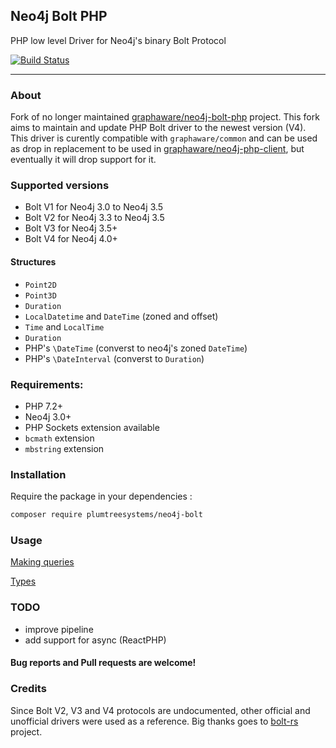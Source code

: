 ## Neo4j Bolt PHP

PHP low level Driver for Neo4j's binary Bolt Protocol


[![Build Status](https://travis-ci.org/PlumTreeSystems/neo4j-bolt-php.svg?branch=master)](https://travis-ci.org/PlumTreeSystems/neo4j-bolt-php)

---

### About

Fork of no longer maintained [graphaware/neo4j-bolt-php](https://github.com/graphaware/neo4j-bolt-php) project.
This fork aims to maintain and update PHP Bolt driver to the newest version (V4). This driver is curently compatible with `graphaware/common` and can be used as drop in replacement to be used in [graphaware/neo4j-php-client](https://github.com/graphaware/neo4j-php-client), but eventually it will drop support for it.

### Supported versions

- Bolt V1 for Neo4j 3.0 to Neo4j 3.5
- Bolt V2 for Neo4j 3.3 to Neo4j 3.5
- Bolt V3 for Neo4j 3.5+
- Bolt V4 for Neo4j 4.0+

#### Structures
- `Point2D`
- `Point3D`
- `Duration`
-  `LocalDatetime` and `DateTime` (zoned and offset)
- `Time` and `LocalTime`
- `Duration`
- PHP's `\DateTime` (converst to neo4j's zoned `DateTime`)
- PHP's `\DateInterval` (converst to `Duration`)

### Requirements:

* PHP 7.2+
* Neo4j 3.0+
* PHP Sockets extension available
* `bcmath` extension
* `mbstring` extension

### Installation

Require the package in your dependencies :

```bash
composer require plumtreesystems/neo4j-bolt
```
### Usage
[Making queries](docs/Queries.md)

[Types](docs/Queries.md)

### TODO
- improve pipeline
- add support for async (ReactPHP)

#### Bug reports and Pull requests are welcome!

### Credits

Since Bolt V2, V3 and V4 protocols are undocumented, other official and unofficial drivers were used as a reference.
Big thanks goes to [bolt-rs](https://github.com/lucis-fluxum/bolt-rs) project.

